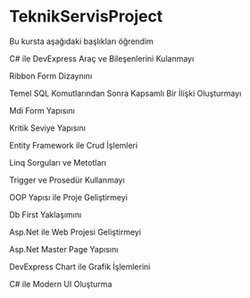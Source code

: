# TeknikServisProject

Bu kursta aşağıdaki başlıkları öğrendim

C# ile DevExpress Araç ve Bileşenlerini Kulanmayı

Ribbon Form Dizaynını

Temel SQL Komutlarından Sonra Kapsamlı Bir İlişki Oluşturmayı

Mdi Form Yapısını

Kritik Seviye Yapısını

Entity Framework ile Crud İşlemleri

Linq Sorguları ve Metotları

Trigger ve Prosedür Kullanmayı

OOP Yapısı ile Proje Geliştirmeyi

Db First Yaklaşımını

Asp.Net ile Web Projesi Geliştirmeyi

Asp.Net Master Page Yapısını

DevExpress Chart ile Grafik İşlemlerini

C# ile Modern UI Oluşturma

